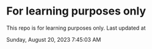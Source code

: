 # For learning purposes only
This repo is for learning purposes only.
Last updated at

Sunday, August 20, 2023 7:45:03 AM

